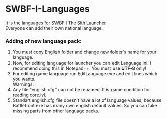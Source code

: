 # SWBF-I-Languages
It is the languages for [SWBF I The Sith Launcher](https://github.com/Foxente/SWBF-I-The-Sith-Launcher)  
Everyone can add their own national language.  
### Adding of new language pack:
1) You must copy English folder and change new folder's name for your language.
2) Now, for editing language for launcher you can edit Language.ini. I recommend doing this in Notepad++. You must use **UTF-8** only!
3) For editing game language run EditLanguage.exe and edit lines which you wants.  
Warnings:  
1) Any file "english.cfg" can not be renamed. It is game condition for reading core.lvl.  
2) Standart english.cfg file doesn't have a lot of language values, because Battlefront.exe has many own english default values. So you can take missing parts from other language packs.